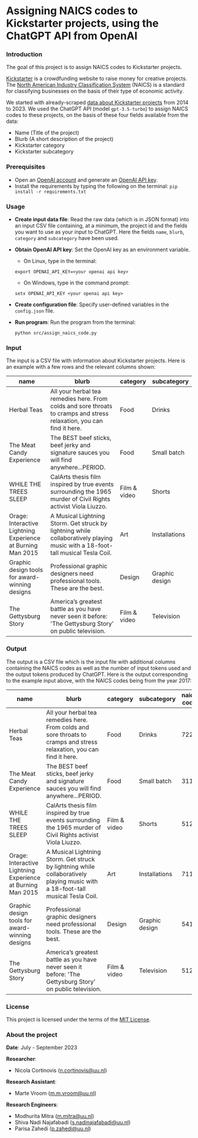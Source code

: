 # Assigning NAICS codes to Kickstarter projects, using the ChatGPT API from OpenAI

### Introduction

The goal of this project is to assign NAICS codes to Kickstarter projects. 

[Kickstarter](https://www.kickstarter.com/) is a crowdfunding website to raise money for creative projects. The [North American Industry Classification System](https://www.census.gov/naics/) (NAICS) is a standard for classifying businesses on the basis of their type of economic activity.

We started with already-scraped [data about Kickstarter projects](https://webrobots.io/kickstarter-datasets/) from 2014 to 2023. We used the ChatGPT API (model `gpt-3.5-turbo`) to assign NAICS codes to these projects, on the basis of these four fields available from the data: 

 - Name (Title of the project) 
 - Blurb  (A short description of the project)
 - Kickstarter category  
 - Kickstarter subcategory

### Prerequisites

- Open an [OpenAI account](https://platform.openai.com/signup) and generate an [OpenAI API key](https://platform.openai.com/account/api-keys).   
- Install the requirements by typing the following on the terminal:
	`pip install -r requirements.txt`

### Usage

- **Create input data file**: Read the raw data (which is in JSON format) into an input CSV file containing,  at a minimum, the project id and the fields you want to use as your input to ChatGPT. Here the fields `name`, `blurb`, `category` and `subcategory` have been used.

- **Obtain OpenAI API key**: Set the OpenAI key as an environment variable. 
  - On Linux, type in the terminal:
 
   `export OPENAI_API_KEY=<your openai api key>`
  - On Windows, type in the command prompt:
  
   `setx OPENAI_API_KEY <your openai api key>`
- **Create configuration file**: Specify user-defined variables in the `config.json` file.
- **Run program**: Run the program from the terminal:

  `python src/assign_naics_code.py`

### Input
The input is a CSV file with information about Kickstarter projects. Here is an example with a few rows and the relevant columns shown:

| name | blurb | category | subcategory|                                                                                                            
|--|--|--|--
 Herbal Teas                                                 | All your herbal tea remedies here. From colds and sore throats to cramps and stress relaxation, you can find it here.          | Food         | Drinks         
| The Meat Candy Experience                                   | The BEST beef sticks, beef jerky and signature sauces you will find anywhere...PERIOD.                                         | Food         | Small batch    
| WHILE THE TREES SLEEP                                       | CalArts thesis film inspired by true events surrounding the 1965 murder of Civil Rights activist Viola Liuzzo.                 | Film & video | Shorts 
| Orage: Interactive Lightning Experience at Burning Man 2015 | A Musical Lightning Storm. Get struck by lightning while collaboratively playing music with a 18-foot-tall musical Tesla Coil. | Art  | Installations  
Graphic design tools for award-winning designs              | Professional graphic designers need professional tools. These are the best.                                                    | Design       | Graphic design 
| The Gettysburg Story                                        | America’s greatest battle as you have never seen it before:  'The Gettysburg Story' on public television.                      | Film & video | Television

### Output

The output is a CSV file which is the input file with additional columns containing the NAICS codes as well as the number of input tokens used and the output tokens produced by ChatGPT. Here is the output corresponding to the example input above, with the NAICS codes being from the year 2017:

| name | blurb | category | subcategory |  naics code | input tokens | output tokens                                                                                                          
|--|--|--|--|--|--|--
| Herbal Teas                                                 | All your herbal tea remedies here. From colds and sore throats to cramps and stress relaxation, you can find it here.          | Food         | Drinks         |         7223 |            108 |               2 
| The Meat Candy Experience                                   | The BEST beef sticks, beef jerky and signature sauces you will find anywhere...PERIOD.                                         | Food         | Small batch    |         3116 |            101 |               2 
| WHILE THE TREES SLEEP                                       | CalArts thesis film inspired by true events surrounding the 1965 murder of Civil Rights activist Viola Liuzzo.                 | Film & video | Shorts         |         5121 |            111 |               2 
| Orage: Interactive Lightning Experience at Burning Man 2015 | A Musical Lightning Storm. Get struck by lightning while collaboratively playing music with a 18-foot-tall musical Tesla Coil. | Art          | Installations  |         7113 |            115 |               2 
| Graphic design tools for award-winning designs              | Professional graphic designers need professional tools. These are the best.                                                    | Design       | Graphic design |         5414 |             97 |               2 
| The Gettysburg Story                                        | America’s greatest battle as you have never seen it before:  'The Gettysburg Story' on public television.                      | Film & video | Television     |         5121 |            110 |               2 |

### License

This project is licensed under the terms of the [MIT License](/LICENSE).

### About the project

**Date**: July - September 2023

**Researcher**:
- Nicola Cortinovis (n.cortinovis@uu.nl)

**Research Assistant**:
- Marte Vroom (m.m.vroom@uu.nl)

**Research Engineers**:
- Modhurita Mitra (m.mitra@uu.nl)
- Shiva Nadi Najafabadi (s.nadinajafabadi@uu.nl)
- Parisa Zahedi (p.zahedi@uu.nl)

